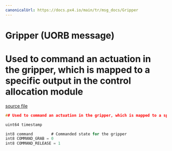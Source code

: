 ```yaml
---
canonicalUrl: https://docs.px4.io/main/tr/msg_docs/Gripper
---
```


# Gripper (UORB message)

# Used to command an actuation in the gripper, which is mapped to a specific output in the control allocation module

[source file](https://github.com/PX4/PX4-Autopilot/blob/release/1.14/msg/Gripper.msg)

```c
## Used to command an actuation in the gripper, which is mapped to a specific output in the control allocation module

uint64 timestamp

int8 command        # Commanded state for the gripper
int8 COMMAND_GRAB = 0
int8 COMMAND_RELEASE = 1

```
